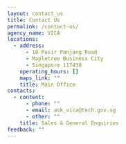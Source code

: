 ```yaml
---
layout: contact_us
title: Contact Us
permalink: /contact-us/
agency_name: VICA
locations:
  - address:
      - 10 Pasir Panjang Road
      - Mapletree Business City
      - Singapore 117438
    operating_hours: []
    maps_link: ""
    title: Main Office
contacts:
  - content:
      - phone: ""
      - email: ask_vica@tech.gov.sg
      - other: ""
    title: Sales & General Enquiries
feedback: ""
---
```


